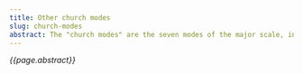```yaml
---
title: Other church modes
slug: church-modes
abstract: The "church modes" are the seven modes of the major scale, including major ("Ionian") and natural minor ("Aeolian"). Each of the other modes differs from Ionian or Aeolian by a single tone, which is the source of the mode's unique sound and feel. 
---
```


*{{page.abstract}}*
